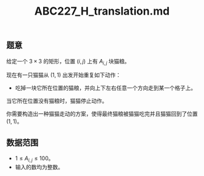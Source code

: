 ﻿---
title: "ABC227_H_translation.md"
tags: []
author: ""
created: ""
---

## 题意

给定一个 $3\times 3$ 的矩形，位置 $(i,j)$ 上有 $A_{i,j}$ 块猫粮。

现在有一只猫猫从 $(1,1)$ 出发开始重复如下动作：
- 吃掉一块它所在位置的猫粮，并向上下左右任意一个方向走到某一个格子上。

当它所在位置没有猫粮时，猫猫停止动作。

你需要构造出一种猫猫走动的方案，使得最终猫粮被猫猫吃完并且猫猫回到了位置 $(1,1)$。

## 数据范围

- $1\le A_{i,j}\le 100$。
- 输入的数均为整数。

